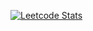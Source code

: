 [![Leetcode Stats](https://leetcard.jacoblin.cool/LukasKava?ext=activity&border=0&radius=20)](https://leetcode.com/LukasKava/)
